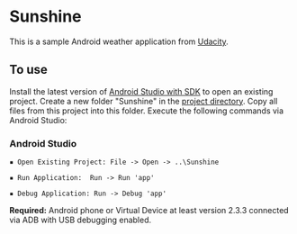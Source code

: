 # Sunshine
This is a sample Android weather application from [Udacity](https://www.udacity.com/course/new-android-fundamentals--ud851).

## To use

Install the latest version of [Android Studio with SDK](https://developer.android.com/studio/index.html) to open an existing project. Create a new folder "Sunshine" in the [project directory](https://developer.android.com/studio/projects/index.html). Copy all files from this project into this folder. Execute the following commands via Android Studio:

### Android Studio

```
▪ Open Existing Project: File -> Open -> ..\Sunshine
  
▪ Run Application:  Run -> Run 'app'

▪ Debug Application: Run -> Debug 'app'
```

**Required:** Android phone or Virtual Device at least version 2.3.3 connected via ADB with USB debugging enabled.

